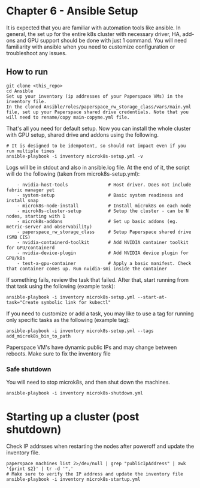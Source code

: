 # Chapter 6 - Ansible Setup

It is expected that you are familiar with automation tools like ansible. In general, the set up for the entire k8s cluster with necessary driver, HA, add-ons and GPU support should be done with just 1 command. You will need familiarity with ansible when you need to customize configuration or troubleshoot any issues. 

## How to run

```shell
git clone <this_repo>
cd Ansible
Set up your inventory (ip addresses of your Paperspace VMs) in the inventory file.
In the cloned Ansible/roles/paperspace_rw_storage_class/vars/main.yml file, set up your Paperspace shared drive credentials. Note that you will need to rename/copy main-copyme.yml file.
```

That's all you need for default setup. Now you can install the whole cluster with GPU setup, shared drive and addons using the following.

```shell
# It is designed to be idempotent, so should not impact even if you run multiple times
ansible-playbook -i inventory microk8s-setup.yml -v
```

Logs will be in stdout and also in ansible.log file. At the end of it, the script will do the following (taken from microk8s-setup.yml):
```block
    - nvidia-host-tools               # Host driver. Does not include fabric manager yet
    - system-setup                    # Basic system readiness and install snap
    - microk8s-node-install           # Install microk8s on each node
    - microk8s-cluster-setup          # Setup the cluster - can be N nodes, starting with 1
    - microk8s-addons                 # Set up basic addons (eg. metric-server and observability)
    - paperspace_rw_storage_class     # Setup Paperspace shared drive (SMB CIS)
    - nvidia-containerd-toolkit       # Add NVIDIA container toolkit for GPU/containerd
    - nvidia-device-plugin            # Add NVIDIA device plugin for GPU/k8s
    - test-a-gpu-container            # Apply a basic manifest. Check that container comes up. Run nvidia-smi inside the container
```

If something fails, review the task that failed. After that, start running from that task using the following (example task):
```shell
ansible-playbook -i inventory microk8s-setup.yml --start-at-task="Create symbolic link for kubectl" 
```

If you need to customize or add a task, you may like to use a tag for running only specific tasks as the following (example tag):
```shell
ansible-playbook -i inventory microk8s-setup.yml --tags add_microk8s_bin_to_path
```

Paperspace VM's have dynamic public IPs and may change between reboots. Make sure to fix the inventory file

### Safe shutdown
You will need to stop microk8s, and then shut down the machines.
```shell
ansible-playbook -i inventory microk8s-shutdown.yml
```

# Starting up a cluster (post shutdown)
Check IP addrsses when restarting the nodes after poweroff and update the inventory file.
```shell
paperspace machines list 2>/dev/null | grep "publicIpAddress" | awk '{print $2}' | tr -d '",'
# Make sure to verify the IP address and update the inventory file
ansible-playbook -i inventory microk8s-startup.yml
```
